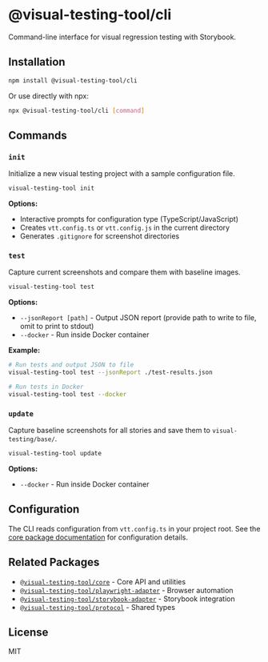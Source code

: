 # @visual-testing-tool/cli

Command-line interface for visual regression testing with Storybook.

## Installation

```bash
npm install @visual-testing-tool/cli
```

Or use directly with npx:

```bash
npx @visual-testing-tool/cli [command]
```

## Commands

### `init`

Initialize a new visual testing project with a sample configuration file.

```bash
visual-testing-tool init
```

**Options:**
- Interactive prompts for configuration type (TypeScript/JavaScript)
- Creates `vtt.config.ts` or `vtt.config.js` in the current directory
- Generates `.gitignore` for screenshot directories

### `test`

Capture current screenshots and compare them with baseline images.

```bash
visual-testing-tool test
```

**Options:**
- `--jsonReport [path]` - Output JSON report (provide path to write to file, omit to print to stdout)
- `--docker` - Run inside Docker container

**Example:**
```bash
# Run tests and output JSON to file
visual-testing-tool test --jsonReport ./test-results.json

# Run tests in Docker
visual-testing-tool test --docker
```

### `update`

Capture baseline screenshots for all stories and save them to `visual-testing/base/`.

```bash
visual-testing-tool update
```

**Options:**
- `--docker` - Run inside Docker container

## Configuration

The CLI reads configuration from `vtt.config.ts` in your project root. See the [core package documentation](../core/README.md) for configuration details.

## Related Packages

- [`@visual-testing-tool/core`](../core/README.md) - Core API and utilities
- [`@visual-testing-tool/playwright-adapter`](../playwright-adapter/README.md) - Browser automation
- [`@visual-testing-tool/storybook-adapter`](../storybook-adapter/README.md) - Storybook integration
- [`@visual-testing-tool/protocol`](../protocol/README.md) - Shared types

## License

MIT
